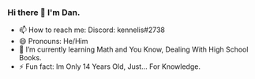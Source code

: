 ### Hi there 👋 I'm Dan.

- 📫 How to reach me:
  Discord: kennelis#2738
- 😄 Pronouns: He/Him
- 🌱 I’m currently learning Math and You Know, Dealing With High School Books.
- ⚡ Fun fact: Im Only 14 Years Old, Just... For Knowledge.

<!--
**kennelis/kennelis** is a ✨ _special_ ✨ repository because its `README.md` (this file) appears on your GitHub profile.

Here are some ideas to get you started:

- 🔭 I’m currently working on ...
- 🌱 I’m currently learning ...
- 👯 I’m looking to collaborate on ...
- 🤔 I’m looking for help with ...
- 💬 Ask me about ...
- 📫 How to reach me: ...
- 😄 Pronouns: ...
- ⚡ Fun fact: ...
-->
